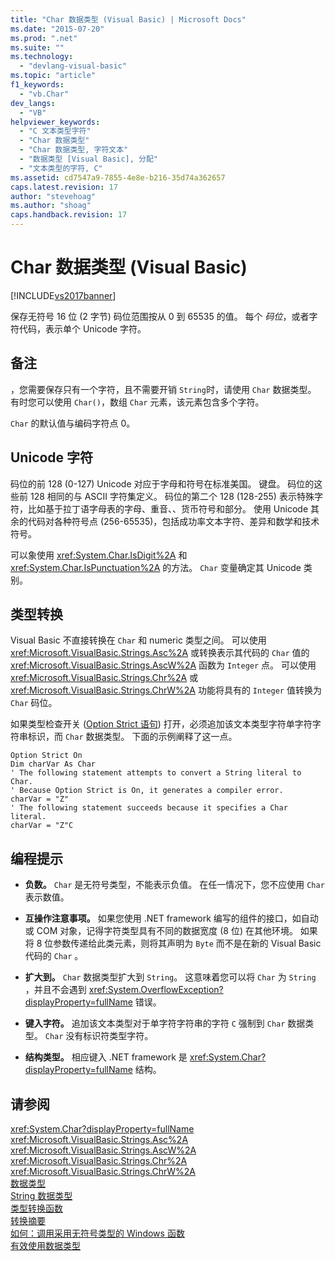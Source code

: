 ```yaml
---
title: "Char 数据类型 (Visual Basic) | Microsoft Docs"
ms.date: "2015-07-20"
ms.prod: ".net"
ms.suite: ""
ms.technology: 
  - "devlang-visual-basic"
ms.topic: "article"
f1_keywords: 
  - "vb.Char"
dev_langs: 
  - "VB"
helpviewer_keywords: 
  - "C 文本类型字符"
  - "Char 数据类型"
  - "Char 数据类型, 字符文本"
  - "数据类型 [Visual Basic], 分配"
  - "文本类型的字符, C"
ms.assetid: cd7547a9-7855-4e8e-b216-35d74a362657
caps.latest.revision: 17
author: "stevehoag"
ms.author: "shoag"
caps.handback.revision: 17
---
```

# Char 数据类型 (Visual Basic)
[!INCLUDE[vs2017banner](../../../visual-basic/includes/vs2017banner.md)]

保存无符号 16 位 \(2 字节\) 码位范围按从 0 到 65535 的值。  每个 *码位*，或者字符代码，表示单个 Unicode 字符。  
  
## 备注  
 ，您需要保存只有一个字符，且不需要开销 `String`时，请使用 `Char` 数据类型。  有时您可以使用 `Char()`，数组 `Char` 元素，该元素包含多个字符。  
  
 `Char` 的默认值与编码字符点 0。  
  
## Unicode 字符  
 码位的前 128 \(0\-127\) Unicode 对应于字母和符号在标准美国。  键盘。  码位的这些前 128 相同的与 ASCII 字符集定义。  码位的第二个 128 \(128\-255\) 表示特殊字符，比如基于拉丁语字母表的字母、重音、、货币符号和部分。  使用 Unicode 其余的代码对各种符号点 \(256\-65535\)，包括成功率文本字符、差异和数学和技术符号。  
  
 可以象使用 <xref:System.Char.IsDigit%2A> 和 <xref:System.Char.IsPunctuation%2A> 的方法。 `Char` 变量确定其 Unicode 类别。  
  
## 类型转换  
 Visual Basic 不直接转换在 `Char` 和 numeric 类型之间。  可以使用 <xref:Microsoft.VisualBasic.Strings.Asc%2A> 或转换表示其代码的 `Char` 值的 <xref:Microsoft.VisualBasic.Strings.AscW%2A> 函数为 `Integer` 点。  可以使用 <xref:Microsoft.VisualBasic.Strings.Chr%2A> 或 <xref:Microsoft.VisualBasic.Strings.ChrW%2A> 功能将具有的 `Integer` 值转换为 `Char` 码位。  
  
 如果类型检查开关 \([Option Strict 语句](../../../visual-basic/language-reference/statements/option-strict-statement.md)\) 打开，必须追加该文本类型字符单字符字符串标识，而 `Char` 数据类型。  下面的示例阐释了这一点。  
  
```  
Option Strict On  
Dim charVar As Char  
' The following statement attempts to convert a String literal to Char.  
' Because Option Strict is On, it generates a compiler error.  
charVar = "Z"  
' The following statement succeeds because it specifies a Char literal.  
charVar = "Z"C  
```  
  
## 编程提示  
  
-   **负数。** `Char` 是无符号类型，不能表示负值。  在任一情况下，您不应使用 `Char` 表示数值。  
  
-   **互操作注意事项。** 如果您使用 .NET framework 编写的组件的接口，如自动或 COM 对象，记得字符类型具有不同的数据宽度 \(8 位\) 在其他环境。  如果将 8 位参数传递给此类元素，则将其声明为 `Byte` 而不是在新的 Visual Basic 代码的 `Char` 。  
  
-   **扩大到。** `Char` 数据类型扩大到 `String`。  这意味着您可以将 `Char` 为 `String` ，并且不会遇到 <xref:System.OverflowException?displayProperty=fullName> 错误。  
  
-   **键入字符。** 追加该文本类型对于单字符字符串的字符 `C` 强制到 `Char` 数据类型。  `Char` 没有标识符类型字符。  
  
-   **结构类型。** 相应键入 .NET framework 是 <xref:System.Char?displayProperty=fullName> 结构。  
  
## 请参阅  
 <xref:System.Char?displayProperty=fullName>   
 <xref:Microsoft.VisualBasic.Strings.Asc%2A>   
 <xref:Microsoft.VisualBasic.Strings.AscW%2A>   
 <xref:Microsoft.VisualBasic.Strings.Chr%2A>   
 <xref:Microsoft.VisualBasic.Strings.ChrW%2A>   
 [数据类型](../../../visual-basic/language-reference/data-types/data-type-summary.md)   
 [String 数据类型](../../../visual-basic/language-reference/data-types/string-data-type.md)   
 [类型转换函数](../../../visual-basic/language-reference/functions/type-conversion-functions.md)   
 [转换摘要](../../../visual-basic/language-reference/keywords/conversion-summary.md)   
 [如何：调用采用无符号类型的 Windows 函数](../../../visual-basic/programming-guide/com-interop/how-to-call-a-windows-function-that-takes-unsigned-types.md)   
 [有效使用数据类型](../../../visual-basic/programming-guide/language-features/data-types/efficient-use-of-data-types.md)